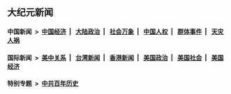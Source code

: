 ## 大纪元新闻

#### 中国新闻 &nbsp;>&nbsp; [中国经济](indexes/ncid283/README.md?06262045) &nbsp;| &nbsp; [大陆政治](indexes/ncid277/README.md?06262045) &nbsp;| &nbsp; [社会万象](indexes/ncid282/README.md?06262045) &nbsp;| &nbsp; [中国人权](indexes/ncid278/README.md?06262045) &nbsp;| &nbsp; [群体事件](indexes/ncid279/README.md?06262045) &nbsp;| &nbsp; [天灾人祸](indexes/ncid280/README.md?06262045)

#### 国际新闻 &nbsp;>&nbsp; [美中关系](indexes/nf1412576/README.md?06262045) &nbsp;| &nbsp; [台湾新闻](indexes/ncid1349361/README.md?06262045) &nbsp;| &nbsp; [香港新闻](indexes/ncid1349362/README.md?06262045) &nbsp;| &nbsp; [美国政治](indexes/ncid1078159/README.md?06262045) &nbsp;| &nbsp; [美国社会](indexes/ncid1078160/README.md?06262045) &nbsp;| &nbsp; [美国经济](indexes/ncid1078158/README.md?06262045)

#### 特别专题 &nbsp;>&nbsp; [中共百年历史](https://github.com/easy2view/epoch-special/blob/master/README.md?06262045)  
